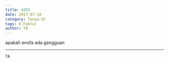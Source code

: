 ```yaml
---
title: 4202
date: 2017-07-10
category: Tanya-SC
tags: E-Faktur
author: TA
---
```


apakah enofa ada gangguan

---



`TA`
